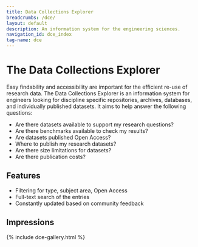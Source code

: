 ```yaml
---
title: Data Collections Explorer
breadcrumbs: /dce/
layout: default
description: An information system for the engineering sciences.
navigation_id: dce_index
tag-name: dce
---
```


# The Data Collections Explorer

Easy findability and accessibility are important for the efficient re-use of research data. The Data Collections Explorer is an information system for engineers looking for discipline specific repositories, archives, databases, and individually published datasets. It aims to help answer the following questions:
- Are there datasets available to support my research questions?
- Are there benchmarks available to check my results?
- Are datasets published Open Access?
- Where to publish my research datasets?
- Are there size limitations for datasets?
- Are there publication costs?

## Features

* Filtering for type, subject area, Open Access
* Full-text search of the entries
* Constantly updated based on community feedback

## Impressions

{% include dce-gallery.html %}

<script>
    let slideIndex = 1;
    showSlides(slideIndex);

    // Next/previous controls
    function plusSlides(n) {
        showSlides(slideIndex += n);
    }

    // Thumbnail image controls
    function currentSlide(n) {
        showSlides(slideIndex = n);
    }

    function showSlides(n) {
        let i;
        let slides = document.getElementsByClassName("mySlides");
        let dots = document.getElementsByClassName("demo");
        let captionText = document.getElementById("caption");
        if (n > slides.length) {slideIndex = 1}
        if (n < 1) {slideIndex = slides.length}
        for (i = 0; i < slides.length; i++) {
            slides[i].style.display = "none";
        }
        for (i = 0; i < dots.length; i++) {
            dots[i].className = dots[i].className.replace(" active", "");
        }
        slides[slideIndex-1].style.display = "block";
        dots[slideIndex-1].className += " active";
        captionText.innerHTML = dots[slideIndex-1].alt;
    }

</script>
